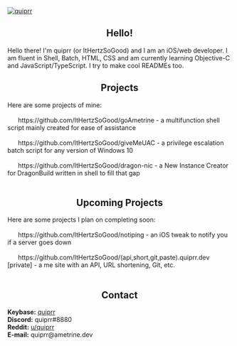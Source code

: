 [![quiprr](https://raw.githubusercontent.com/ItHertzSoGood/ItHertzSoGood/master/banner.png)](https://github.com/ItHertzSoGood/)
<h2 align="center"><b>Hello!</b></h2>
Hello there! I'm quiprr (or ItHertzSoGood) and I am an iOS/web developer. I am fluent in Shell, Batch, HTML, CSS and am currently learning Objective-C and JavaScript/TypeScript. I try to make cool READMEs too.  
<h2 align="center"><b>Projects  </b></h2>
Here are some projects of mine:<br>
<br>
&nbsp;&nbsp;&nbsp;&nbsp;&nbsp;&nbsp;https://github.com/ItHertzSoGood/goAmetrine - a multifunction shell script mainly created for ease of assistance<br>
<br>
&nbsp;&nbsp;&nbsp;&nbsp;&nbsp;&nbsp;https://github.com/ItHertzSoGood/giveMeUAC - a privilege escalation batch script for any version of Windows 10<br>
<br>
&nbsp;&nbsp;&nbsp;&nbsp;&nbsp;&nbsp;https://github.com/ItHertzSoGood/dragon-nic - a New Instance Creator for DragonBuild written in shell to fill that gap<br>
<br>
<h2 align="center"><b>Upcoming Projects</b></h2>
Here are some projects I plan on completing soon:<br>
<br>
&nbsp;&nbsp;&nbsp;&nbsp;&nbsp;&nbsp;https://github.com/ItHertzSoGood/notiping - an iOS tweak to notify you if a server goes down<br>
<br>
&nbsp;&nbsp;&nbsp;&nbsp;&nbsp;&nbsp;https://github.com/ItHertzSoGood/(api,short,git,paste).quiprr.dev [private] - a me site with an API, URL shortening, Git, etc.<br>
<br>
<h2 align="center"><b>Contact</b></h2>
<b>Keybase:</b> <a href="https://keybase.io/quiprr"> quiprr</a><br>
<b>Discord:</b> quiprr#8880<br>
<b>Reddit:</b> <a href="https://reddit.com/u/quiprr"> u/quiprr</a><br>
<b>E-mail:</b> quiprr@ametrine.dev
